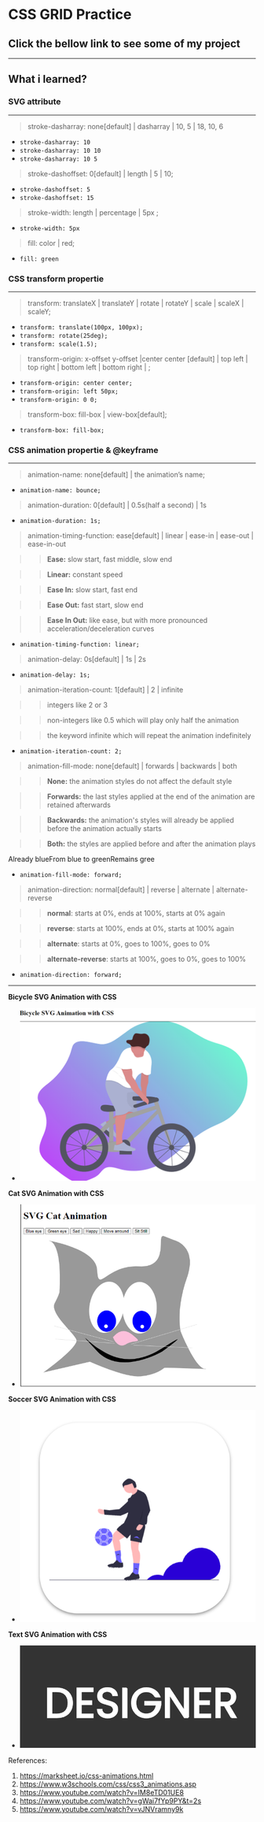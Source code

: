 # CSS GRID Practice

## Click the bellow link to see some of my project

---

## What i learned?

### SVG attribute

---

> stroke-dasharray: none[default] | dasharray | 10, 5 | 18, 10, 6

-   `stroke-dasharray: 10`
-   `stroke-dasharray: 10 10`
-   `stroke-dasharray: 10 5`

> stroke-dashoffset: 0[default] | length | 5 | 10;

-   `stroke-dashoffset: 5`
-   `stroke-dashoffset: 15`

> stroke-width: length | percentage | 5px ;

-   `stroke-width: 5px`

> fill: color | red;

-   `fill: green`

### CSS transform propertie

---

> transform: translateX | translateY | rotate | rotateY | scale | scaleX | scaleY;

-   `transform: translate(100px, 100px);`
-   `transform: rotate(25deg);`
-   `transform: scale(1.5);`

> transform-origin: x-offset y-offset |center center [default] | top left | top right | bottom left | bottom right | ;

-   `transform-origin: center center;`
-   `transform-origin: left 50px;`
-   `transform-origin: 0 0;`

> transform-box: fill-box | view-box[default];

-   `transform-box: fill-box;`

### CSS animation propertie & @keyframe

---

> animation-name: none[default] | the animation’s name;

-   `animation-name: bounce;`

> animation-duration: 0[default] | 0.5s(half a second) | 1s

-   `animation-duration: 1s;`

> animation-timing-function: ease[default] | linear | ease-in | ease-out | ease-in-out

> > **Ease:** slow start, fast middle, slow end

> > **Linear:** constant speed

> > **Ease In:** slow start, fast end

> > **Ease Out:** fast start, slow end

> > **Ease In Out:** like ease, but with more pronounced acceleration/deceleration curves

-   `animation-timing-function: linear;`

> animation-delay: 0s[default] | 1s | 2s

-   `animation-delay: 1s;`

> animation-iteration-count: 1[default] | 2 | infinite

> > integers like 2 or 3

> > non-integers like 0.5 which will play only half the animation

> > the keyword infinite which will repeat the animation indefinitely

-   `animation-iteration-count: 2;`

> animation-fill-mode: none[default] | forwards | backwards | both

> > **None:** the animation styles do not affect the default style

> > **Forwards:** the last styles applied at the end of the animation are retained afterwards

> > **Backwards:** the animation's styles will already be applied before the animation actually starts

> > **Both:** the styles are applied before and after the animation plays

Already blueFrom blue to greenRemains gree

-   `animation-fill-mode: forward;`

> animation-direction: normal[default] | reverse | alternate | alternate-reverse

> > **normal**: starts at 0%, ends at 100%, starts at 0% again

> > **reverse**: starts at 100%, ends at 0%, starts at 100% again

> > **alternate**: starts at 0%, goes to 100%, goes to 0%

> > **alternate-reverse**: starts at 100%, goes to 0%, goes to 100%

-   `animation-direction: forward;`

---

**Bicycle SVG Animation with CSS**

-   ![(bicyle.png](bicyle.png)

**Cat SVG Animation with CSS**

-   ![(cat.png](cat.png)

**Soccer SVG Animation with CSS**

-   ![(soccer.png](soccer.png)

**Text SVG Animation with CSS**

-   ![text.png](text.png)

References:

1. https://marksheet.io/css-animations.html
2. https://www.w3schools.com/css/css3_animations.asp
3. https://www.youtube.com/watch?v=IM8eTD01UE8
4. https://www.youtube.com/watch?v=gWai7fYp9PY&t=2s
5. https://www.youtube.com/watch?v=vJNVramny9k
